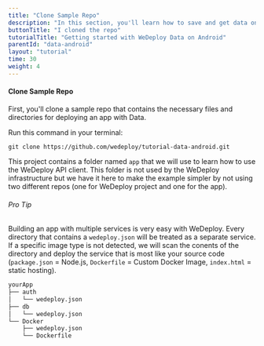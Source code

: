 ```yaml
---
title: "Clone Sample Repo"
description: "In this section, you'll learn how to save and get data on Android using the WeDeploy API Client."
buttonTitle: "I cloned the repo"
tutorialTitle: "Getting started with WeDeploy Data on Android"
parentId: "data-android"
layout: "tutorial"
time: 30
weight: 4
---
```


#### Clone Sample Repo

First, you'll clone a sample repo that contains the necessary files and directories for deploying an app with Data.

Run this command in your terminal:

```
git clone https://github.com/wedeploy/tutorial-data-android.git
```

This project contains a folder named `app` that we will use to learn how to use the WeDeploy API client. This folder is not used by the WeDeploy infrastructure but we have it here to make the example simpler by not using two different repos (one for WeDeploy project and one for the app).

<aside>

###### <span class="icon-16-star"></span> Pro Tip

Building an app with multiple services is very easy with WeDeploy. Every directory that contains a `wedeploy.json` will be treated as a separate service. If a specific image type is not detected, we will scan the conents of the directory and deploy the service that is most like your source code (`package.json` = Node.js, `Dockerfile` = Custom Docker Image, `index.html` = static hosting).

```xml
yourApp
├── auth
│	└── wedeploy.json
├── db
│	└── wedeploy.json
└── Docker
 	├── wedeploy.json
 	└── Dockerfile
```

</aside>
